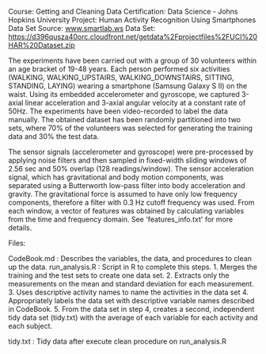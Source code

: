 Course: Getting and Cleaning Data
Certification: Data Science - Johns Hopkins University
Project: Human Activity Recognition Using Smartphones Data Set
Source: www.smartlab.ws
Data Set: https://d396qusza40orc.cloudfront.net/getdata%2Fprojectfiles%2FUCI%20HAR%20Dataset.zip 

The experiments have been carried out with a group of 30 volunteers within an age bracket of 19-48 years. 
Each person performed six activities (WALKING, WALKING_UPSTAIRS, WALKING_DOWNSTAIRS, SITTING, STANDING, LAYING) 
wearing a smartphone (Samsung Galaxy S II) on the waist. Using its embedded accelerometer and gyroscope, 
we captured 3-axial linear acceleration and 3-axial angular velocity at a constant rate of 50Hz. 
The experiments have been video-recorded to label the data manually. 
The obtained dataset has been randomly partitioned into two sets, where 70% of the volunteers was selected for 
generating the training data and 30% the test data. 

The sensor signals (accelerometer and gyroscope) were pre-processed by applying noise filters and then sampled in 
fixed-width sliding windows of 2.56 sec and 50% overlap (128 readings/window). The sensor acceleration signal, 
which has gravitational and body motion components, was separated using a Butterworth low-pass filter into body 
acceleration and gravity. The gravitational force is assumed to have only low frequency components, therefore a 
filter with 0.3 Hz cutoff frequency was used. From each window, a vector of features was obtained by calculating 
variables from the time and frequency domain. See 'features_info.txt' for more details. 

Files:

CodeBook.md       : Describes the variables, the data, and procedures to clean up the data.
run_analysis.R    : Script in R to complete this steps.
                    1. Merges the training and the test sets to create one data set.
                    2. Extracts only the measurements on the mean and standard deviation for each measurement. 
                    3. Uses descriptive activity names to name the activities in the data set
                    4. Appropriately labels the data set with descriptive variable names described in CodeBook.
                    5. From the data set in step 4, creates a second, independent tidy data set (tidy.txt) with the average of each variable for each activity and each subject.

tidy.txt          : Tidy data after execute clean procedure on run_analysis.R
